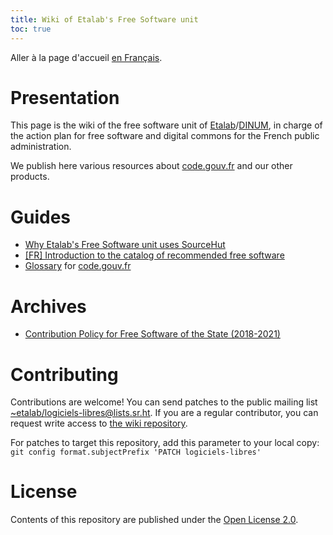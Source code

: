 ```yaml
---
title: Wiki of Etalab's Free Software unit
toc: true
---
```


Aller à la page d'accueil [en Français](index.md).

# Presentation

This page is the wiki of the free software unit of [Etalab](https://www.etalab.gouv.fr/)/[DINUM](https://www.numerique.gouv.fr/), in charge of the action plan for free software and digital commons for the French public administration.

We publish here various resources about [code.gouv.fr](https://code.gouv.fr) and our other products.

# Guides

- [Why Etalab's Free Software unit uses SourceHut](why-sourcehut.md)
- [\[FR\] Introduction to the catalog of recommended free software](sill.md)
- [Glossary](glossary.en.md) for [code.gouv.fr](https://code.gouv.fr)

# Archives

- [Contribution Policy for Free Software of the State (2018-2021)](pocos/index.en.md)

# Contributing

Contributions are welcome!  You can send patches to the public mailing list [~etalab/logiciels-libres@lists.sr.ht](mailto:~etalab/logiciels-libres@lists.sr.ht).  If you are a regular contributor, you can request write access to [the wiki repository](https://git.sr.ht/~etalab/logiciels-libres).

For patches to target this repository, add this parameter to your local copy: `git config format.subjectPrefix 'PATCH logiciels-libres'`

# License

Contents of this repository are published under the [Open License 2.0](https://spdx.org/licenses/etalab-2.0.html).

